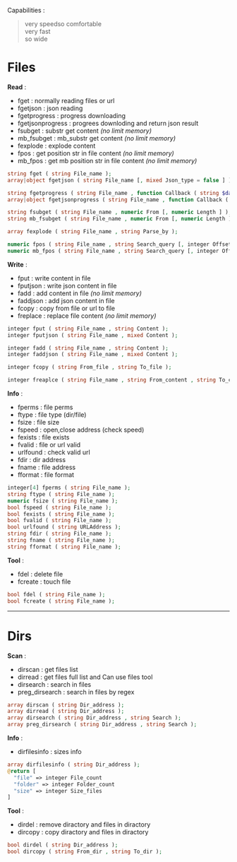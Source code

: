 Capabilities :
> very speedso comfortable<br>
  very fast<br>
  so wide
# Files

**Read** :
* fget : normally reading files or url
* fgetjson : json reading
* fgetprogress : progress downloading
* fgetjsonprogress : progrees downloding and return json result
* fsubget : substr get content _(no limit memory)_
* mb_fsubget : mb_substr get content _(no limit memory)_
* fexplode : explode content
* fpos : get position str in file content _(no limit memory)_
* mb_fpos : get mb position str in file content _(no limit memory)_
```php
string fget ( string File_name );
array|object fgetjson ( string File_name [, mixed Json_type = false ] );

string fgetprogress ( string File_name , function Callback ( string $data ) , integer Offset );
array|object fgetjsonprogress ( string File_name , function Callback ( string $data ) , integer Offset [, mixed Json_type = false ] );

string fsubget ( string File_name , numeric From [, numeric Length ] );
string mb_fsubget ( string File_name , numeric From [, numeric Length ] );

array fexplode ( string File_name , string Parse_by );

numeric fpos ( string File_name , string Search_query [, integer Offset ] );
numeric mb_fpos ( string File_name , string Search_query [, integer Offset ] );
```

**Write** :
* fput : write content in file
* fputjson : write json content in file
* fadd : add content in file _(no limit memory)_
* faddjson : add json content in file
* fcopy : copy from file or url to file
* freplace : replace file content _(no limit memory)_
```php
integer fput ( string File_name , string Content );
integer fputjson ( string File_name , mixed Content );

integer fadd ( string File_name , string Content );
integer faddjson ( string File_name , mixed Content );

integer fcopy ( string From_file , string To_file );

integer freaplce ( string File_name , string From_content , string To_content );
```

**Info** :
* fperms : file perms
* ftype : file type (dir/file)
* fsize : file size
* fspeed : open,close address (check speed)
* fexists : file exists
* fvalid : file or url valid
* urlfound : check valid url
* fdir : dir address
* fname : file address
* fformat : file format
```php
integer[4] fperms ( string File_name );
string ftype ( string File_name );
numeric fsize ( string File_name );
bool fspeed ( string File_name );
bool fexists ( string File_name );
bool fvalid ( string File_name );
bool urlfound ( string URLAddress );
string fdir ( string File_name );
string fname ( string File_name );
string fformat ( string File_name );
```

**Tool** :
* fdel : delete file
* fcreate : touch file
```php
bool fdel ( string File_name );
bool fcreate ( string File_name );
```

---
# Dirs

**Scan** :
* dirscan : get files list
* dirread : get files full list and Can use files tool
* dirsearch : search in files
* preg_dirsearch : search in files by regex
```php
array dirscan ( string Dir_address );
array dirread ( string Dir_address );
array dirsearch ( string Dir_address , string Search );
array preg_dirsearch ( string Dir_address , string Search );
```

**Info** :
* dirfilesinfo : sizes info
```php
array dirfilesinfo ( string Dir_address );
@return [
  "file" => integer File_count
  "folder" => integer Folder_count
  "size" => integer Size_files
]
```

**Tool** :
* dirdel : remove diractory and files in diractory
* dircopy : copy diractory and files in diractory
```php
bool dirdel ( string Dir_address );
bool dircopy ( string From_dir , string To_dir );
```
